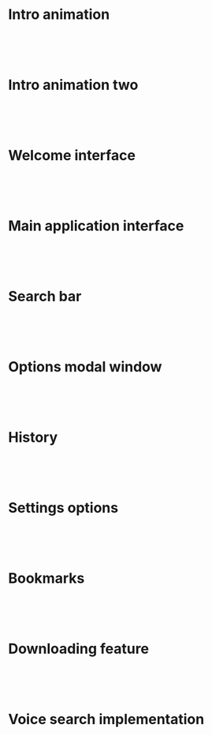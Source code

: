 <h1>Intro animation</h1>
<img src="./images/1.jpg" alt="" />
<br><br><br><br>
<h1>Intro animation two</h1>
<img src="./images/2.jpg" alt="" />
<br><br><br><br>
<h1>Welcome interface</h1>
<img src="./images/3.jpg" alt="" />
<br><br><br><br>
<h1>Main application interface</h1>
<img src="./images/4.jpg" alt="" />
<br><br><br><br>
<h1>Search bar</h1>
<img src="./images/5.jpg" alt="" />
<br><br><br><br>
<h1>Options modal window</h1>
<img src="./images/6.jpg" alt="" />
<br><br><br><br>
<h1>History</h1>
<img src="./images/7.jpg" alt="" />
<br><br><br><br>
<h1>Settings options</h1>
<img src="./images/8.jpg" alt="" />
<br><br><br><br>
<h1>Bookmarks</h1>
<img src="./images/9.jpg" alt="" />
<br><br><br><br>
<h1>Downloading feature</h1>
<img src="./images/10.jpg" alt="" />
<br><br><br><br>
<h1>Voice search implementation</h1>
<img src="./images/11.jpg" alt="" />
<br><br><br><br>
